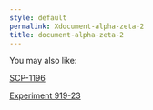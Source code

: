 ```yaml
---
style: default
permalink: Xdocument-alpha-zeta-2
title: document-alpha-zeta-2
---
```

You may also like:

[SCP-1196](http://scp-wiki.net/scp-1196)

[Experiment 919-23](http://scp-wiki.net/experiment-919-23)

